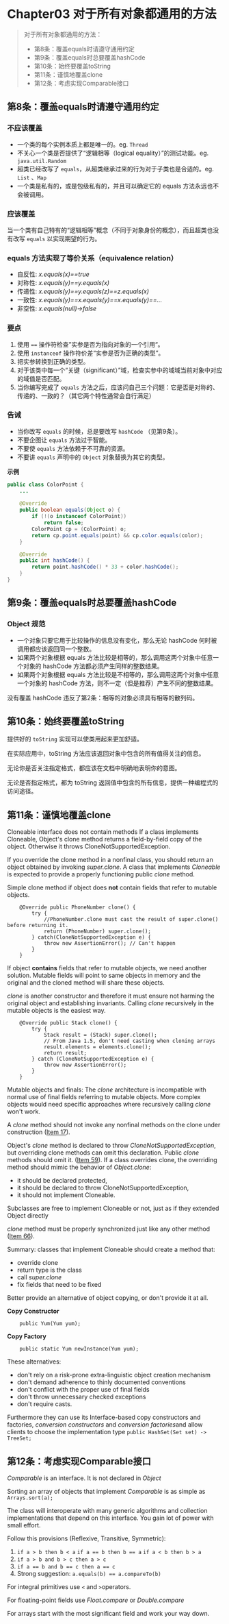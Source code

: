 # Chapter03 对于所有对象都通用的方法

> 对于所有对象都通用的方法：
> - 第8条：覆盖equals时请遵守通用约定
> - 第9条：覆盖equals时总要覆盖hashCode
> - 第10条：始终要覆盖toString
> - 第11条：谨慎地覆盖clone
> - 第12条：考虑实现Comparable接口

## 第8条：覆盖equals时请遵守通用约定

### 不应该覆盖

- 一个类的每个实例本质上都是唯一的。eg. `Thread`
- 不关心一个类是否提供了“逻辑相等（logical equality）”的测试功能。eg. `java.util.Random`
- 超类已经改写了 `equals`，从超类继承过来的行为对于子类也是合适的。eg. `List` 、`Map`
- 一个类是私有的，或是包级私有的，并且可以确定它的 equals 方法永远也不会被调用。

### 应该覆盖

当一个类有自己特有的“逻辑相等”概念（不同于对象身份的概念），而且超类也没有改写 `equals` 以实现期望的行为。

### equals 方法实现了等价关系（equivalence relation）

- 自反性: *x.equals(x)==true*
- 对称性: *x.equals(y)==y.equals(x)*
- 传递性: *x.equals(y)==y.equals(z)==z.equals(x)*
- 一致性: *x.equals(y)==x.equals(y)==x.equals(y)==...*
- 非空性: *x.equals(null)->false*

### 要点

1. 使用 `==` 操作符检查”实参是否为指向对象的一个引用“。
2. 使用 `instanceof` 操作符价差“实参是否为正确的类型”。
3. 把实参转换到正确的类型。
4. 对于该类中每一个“关键（significant）”域，检查实参中的域域当前对象中对应的域值是否匹配。
5. 当你编写完成了 `equals` 方法之后，应该问自己三个问题：它是否是对称的、传递的、一致的？（其它两个特性通常会自行满足）

### 告诫

- 当你改写 `equals` 的时候，总是要改写 `hashCode` （见第9条）。
- 不要企图让 `equals` 方法过于智能。
- 不要使 `equals` 方法依赖于不可靠的资源。
- 不要讲 `equals` 声明中的 `Object` 对象替换为其它的类型。

**示例**  

```java
public class ColorPoint {
    ...
    
	@Override
	public boolean equals(Object o) {
		if (!(o instanceof ColorPoint))
			return false;
		ColorPoint cp = (ColorPoint) o;
		return cp.point.equals(point) && cp.color.equals(color);
	}

	@Override
	public int hashCode() {
		return point.hashCode() * 33 + color.hashCode();
	}
}

```

## 第9条：覆盖equals时总要覆盖hashCode

### Object 规范

- 一个对象只要它用于比较操作的信息没有变化，那么无论 hashCode 何时被调用都应该返回同一个整数。
- 如果两个对象根据 equals 方法比较是相等的，那么调用这两个对象中任意一个对象的 hashCode 方法都必须产生同样的整数结果。
- 如果两个对象根据 equals 方法比较是不相等的，那么调用这两个对象中任意一个对象的 hashCode 方法，则不一定（但是推荐）产生不同的整数结果。

没有覆盖 hashCode 违反了第2条：相等的对象必须具有相等的散列码。

## 第10条：始终要覆盖toString

提供好的 `toString` 实现可以使类用起来更加舒适。

在实际应用中，toString 方法应该返回对象中包含的所有值得关注的信息。

无论你是否关注指定格式，都应该在文档中明确地表明你的意图。

无论是否指定格式，都为 toString 返回值中包含的所有信息，提供一种编程式的访问途径。

## 第11条：谨慎地覆盖clone

Cloneable interface does not contain methods If a class implements Cloneable, Object's clone method returns a field-by-field copy of the object. Otherwise it throws CloneNotSupportedException.

If you override the clone method in a nonfinal class, you should return an object obtained by invoking *super.clone*. A class that implements *Cloneable* is expected to provide a properly functioning public *clone* method.

Simple clone method if object does **not** contain fields that refer to mutable objects.

```
	@Override public PhoneNumber clone() {
		try {
			//PhoneNumber.clone must cast the result of super.clone() before returning it.
			return (PhoneNumber) super.clone();
		} catch(CloneNotSupportedException e) {
			throw new AssertionError(); // Can't happen
		}
	}
```

If object **contains** fields that refer to mutable objects, we need another solution. Mutable fields will point to same objects in memory and the original and the cloned method will share these objects.

*clone* is another constructor and therefore it must ensure not harming the original object and establishing invariants.
Calling *clone* recursively in the mutable objects is the easiest way.

```
	@Override public Stack clone() {
		try {
			Stack result = (Stack) super.clone();
			// From Java 1.5, don't need casting when cloning arrays
			result.elements = elements.clone();
			return result;
		} catch (CloneNotSupportedException e) {
			throw new AssertionError();
		}
	}
```

Mutable objects and finals: The *clone* architecture is incompatible with normal use of final fields referring to mutable objects. More complex objects would need specific approaches where recursively calling *clone* won't work.

A *clone* method should not invoke any nonfinal methods on the clone under construction ([Item 17](https://github.com/HugoMatilla/Effective-JAVA-Summary#17-design-and-document-for-inheritance-or-else-prohibit-it)).

Object's *clone* method is declared to throw *CloneNotSupportedException*, but overriding clone methods can omit this declaration.
Public *clone* methods should omit it. ([Item 59](https://github.com/HugoMatilla/Effective-JAVA-Summary#59-avoid-unnecessary-use-of-checked-exceptions)).
If a class overrides clone, the overriding method should mimic the behavior of *Object.clone*:

- it should be declared protected,
- it should be declared to throw CloneNotSupportedException,
- it should not implement Cloneable.

Subclasses are free to implement Cloneable or not, just as if they extended Object directly

*clone* method must be properly synchronized just like any other method ([Item 66](https://github.com/HugoMatilla/Effective-JAVA-Summary#66-synchronize-access-to-shared-mutable-data)).

Summary: classes that implement Cloneable should create a method that:

- override clone
- return type is the class
- call *super.clone*
- fix fields that need to be fixed

Better provide an alternative of object copying, or don't provide it at all.

**Copy Constructor**

```
	public Yum(Yum yum);
```

**Copy Factory**

```
	public static Yum newInstance(Yum yum);
```

These alternatives:

- don't rely on a risk-prone extra-linguistic object creation mechanism
- don't demand adherence to thinly documented conventions
- don't conflict with the proper use of final fields
- don't throw unnecessary checked exceptions
- don't require casts.

Furthermore they can use its Interface-based copy constructors and factories, *conversion constructors* and *conversion factories*and allow clients to choose the implementation type `public HashSet(Set set) -> TreeSet;`

## 第12条：考虑实现Comparable接口

*Comparable* is an interface. It is not declared in *Object*

Sorting an array of objects that implement *Comparable* is as simple as `Arrays.sort(a);`

The class will interoperate with many generic algorithms and collection implementations that depend on this interface. You gain lot of power with small effort.

Follow this provisions (Reflexive, Transitive, Symmetric):

1. `if a > b then b < a` `if a == b then b == a` `if a < b then b > a`
2. `if a > b and b > c then a > c`
3. `if a == b and b == c then a == c`
4. Strong suggestion: `a.equals(b) == a.compareTo(b)`

For integral primitives use `<` and `>`operators.

For floating-point fields use *Float.compare* or *Double.compare*

For arrays start with the most significant field and work your way down.
